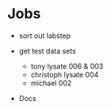 # Jobs

* sort out labstep
* get test data sets
  * tony lysate 006 & 003
  * christoph lysate 004
  * michael 002

* Docs